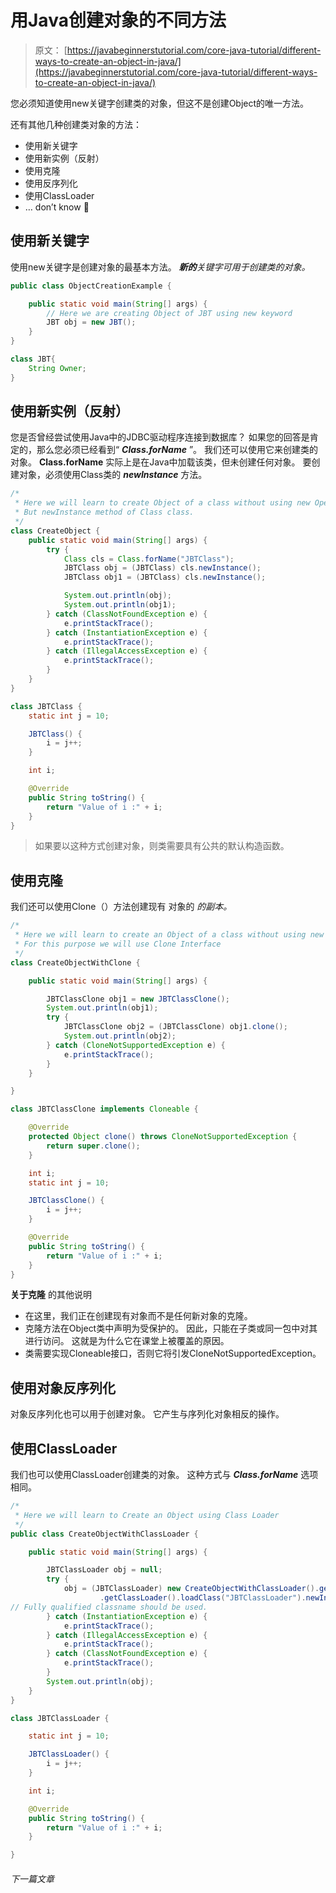 # 用Java创建对象的不同方法

> 原文： [https://javabeginnerstutorial.com/core-java-tutorial/different-ways-to-create-an-object-in-java/](https://javabeginnerstutorial.com/core-java-tutorial/different-ways-to-create-an-object-in-java/)

您必须知道使用new关键字创建类的对象，但这不是创建Object的唯一方法。

还有其他几种创建类对象的方法：

*   使用新关键字
*   使用新实例（反射）
*   使用克隆
*   使用反序列化
*   使用ClassLoader
*   … don’t know 🙂

## 使用新关键字

使用new关键字是创建对象的最基本方法。 ***新的**关键字可用于创建类的对象。*

```java
public class ObjectCreationExample {

	public static void main(String[] args) {
		// Here we are creating Object of JBT using new keyword
		JBT obj = new JBT();
	}
}

class JBT{
	String Owner;
} 
```

## 使用新实例（反射）

您是否曾经尝试使用Java中的JDBC驱动程序连接到数据库？ 如果您的回答是肯定的，那么您必须已经看到“ ***Class.forName*** ”。 我们还可以使用它来创建类的对象。 **Class.forName** 实际上是在Java中加载该类，但未创建任何对象。 要创建对象，必须使用Class类的 ***newInstance*** 方法。

```java
/*
 * Here we will learn to create Object of a class without using new Operator.
 * But newInstance method of Class class.
 */
class CreateObject {
	public static void main(String[] args) {
		try {
			Class cls = Class.forName("JBTClass");
			JBTClass obj = (JBTClass) cls.newInstance();
			JBTClass obj1 = (JBTClass) cls.newInstance();

			System.out.println(obj);
			System.out.println(obj1);
		} catch (ClassNotFoundException e) {
			e.printStackTrace();
		} catch (InstantiationException e) {
			e.printStackTrace();
		} catch (IllegalAccessException e) {
			e.printStackTrace();
		}
	}
}

class JBTClass {
	static int j = 10;

	JBTClass() {
		i = j++;
	}

	int i;

	@Override
	public String toString() {
		return "Value of i :" + i;
	}
}
```

> 如果要以这种方式创建对象，则类需要具有公共的默认构造函数。

## 使用克隆

我们还可以使用Clone（）方法创建现有 对象的 *的副本。*

```java
/*
 * Here we will learn to create an Object of a class without using new Operator.
 * For this purpose we will use Clone Interface
 */
class CreateObjectWithClone {

	public static void main(String[] args) {

		JBTClassClone obj1 = new JBTClassClone();
		System.out.println(obj1);
		try {
			JBTClassClone obj2 = (JBTClassClone) obj1.clone();
			System.out.println(obj2);
		} catch (CloneNotSupportedException e) {
			e.printStackTrace();
		}
	}

}

class JBTClassClone implements Cloneable {

	@Override
	protected Object clone() throws CloneNotSupportedException {
		return super.clone();
	}

	int i;
	static int j = 10;

	JBTClassClone() {
		i = j++;
	}

	@Override
	public String toString() {
		return "Value of i :" + i;
	}
}
```

**关于克隆** 的其他说明

*   在这里，我们正在创建现有对象而不是任何新对象的克隆。
*   克隆方法在Object类中声明为受保护的。 因此，只能在子类或同一包中对其进行访问。 这就是为什么它在课堂上被覆盖的原因。
*   类需要实现Cloneable接口，否则它将引发CloneNotSupportedException。

## 使用对象反序列化

对象反序列化也可以用于创建对象。 它产生与序列化对象相反的操作。

## 使用ClassLoader

我们也可以使用ClassLoader创建类的对象。 这种方式与 ***Class.forName*** 选项相同。

```java
/*
 * Here we will learn to Create an Object using Class Loader
 */
public class CreateObjectWithClassLoader {

	public static void main(String[] args) {

		JBTClassLoader obj = null;
		try {
			obj = (JBTClassLoader) new CreateObjectWithClassLoader().getClass()
					.getClassLoader().loadClass("JBTClassLoader").newInstance();
// Fully qualified classname should be used.
		} catch (InstantiationException e) {
			e.printStackTrace();
		} catch (IllegalAccessException e) {
			e.printStackTrace();
		} catch (ClassNotFoundException e) {
			e.printStackTrace();
		}
		System.out.println(obj);
	}
}

class JBTClassLoader {

	static int j = 10;

	JBTClassLoader() {
		i = j++;
	}

	int i;

	@Override
	public String toString() {
		return "Value of i :" + i;
	}

}
```

###### 下一篇文章